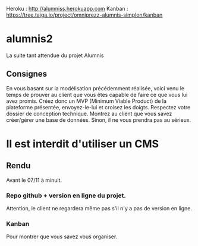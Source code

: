 Heroku : http://alumniss.herokuapp.com
Kanban : https://tree.taiga.io/project/omniprezz-alumnis-simplon/kanban


# alumnis2
La suite tant attendue du projet Alumnis

## Consignes
En vous basant sur la modélisation précédemment réalisée, voici venu le temps de prouver au client que vous êtes capable de faire ce que vous lui avez promis.
Créez donc un MVP (Minimum Viable Product) de la plateforme présentée, envoyez-le-lui et croisez les doigts.
Respectez votre dossier de conception technique.
Montrez au client que vous savez créer/gérer une base de données. Sinon, il ne vous prendra pas au sérieux.

# Il est interdit d'utiliser un CMS

## Rendu
Avant le 07/11 à minuit.
### Repo github + version en ligne du projet.
Attention, le client ne regardera même pas s'il n'y a pas de version en ligne.
### Kanban
Pour montrer que vous savez vous organiser. 
